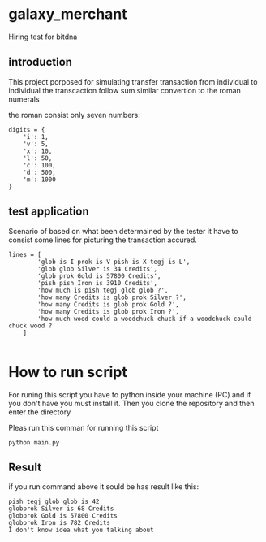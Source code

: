 # galaxy_merchant
Hiring test for bitdna

## introduction 
This project porposed for simulating transfer transaction from individual to individual
the transcaction follow sum similar convertion to the roman numerals

the roman consist only seven numbers:
````
digits = {
    'i': 1,
    'v': 5,
    'x': 10,
    'l': 50,
    'c': 100,
    'd': 500,
    'm': 1000
}

````

## test application

Scenario of based on what been determained by the tester 
it have to consist some lines for picturing the transaction 
accured.

```
lines = [
        'glob is I prok is V pish is X tegj is L',
        'glob glob Silver is 34 Credits',
        'glob prok Gold is 57800 Credits',
        'pish pish Iron is 3910 Credits',
        'how much is pish tegj glob glob ?',
        'how many Credits is glob prok Silver ?',
        'how many Credits is glob prok Gold ?',
        'how many Credits is glob prok Iron ?',
        'how much wood could a woodchuck chuck if a woodchuck could chuck wood ?'
    ]


```

# How to run script

For runing this script you have to python inside your machine (PC)
and if you don't have you must install it. Then you clone the repository and then 
enter the directory

Pleas run this comman for running this script

```
python main.py

```

## Result

if you run command above it sould be has result like this:

```
pish tegj glob glob is 42
globprok Silver is 68 Credits
globprok Gold is 57800 Credits
globprok Iron is 782 Credits
I don't know idea what you talking about

```